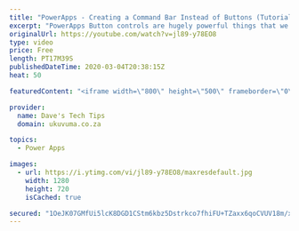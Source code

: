 ```yaml
---
title: "PowerApps - Creating a Command Bar Instead of Buttons (Tutorial)"
excerpt: "PowerApps Button controls are hugely powerful things that we use A LOT, but there are some very good reasons to consider using a gallery as a Command Bar to make it easier to manage the 'buttons', logic and business rules in your apps.  In this beginners video tutorial we will demonstrate how to create"
originalUrl: https://youtube.com/watch?v=jl89-y78EO8
type: video
price: Free
length: PT17M39S
publishedDateTime: 2020-03-04T20:38:15Z
heat: 50

featuredContent: "<iframe width=\"800\" height=\"500\" frameborder=\"0\" src=\"https://www.youtube.com/embed/jl89-y78EO8\" allow=\"accelerometer; autoplay; encrypted-media; gyroscope; picture-in-picture\" allowfullscreen></iframe>"

provider:
  name: Dave's Tech Tips
  domain: ukuvuma.co.za

topics:
  - Power Apps

images:
  - url: https://i.ytimg.com/vi/jl89-y78EO8/maxresdefault.jpg
    width: 1280
    height: 720
    isCached: true

secured: "1OeJK07GMfUi5lcK8DGD1CStm6kbz5Dstrkco7fhiFU+TZaxx6qoCVUV18m/xVd7cWCX599VIeAVygW98u+fyZHavqpMKE3XCR5vY7ruWT8CZP5+YxzPEWOgoX84DKnWoi1YBZnLzhYzlkkX2SBHb3zzxV+CJqCRmxgBwtZA9vdIPrrbbRK9CFd+8y/bKDmeygiMr0MjPexVbCe3M/D9DMo8I0t6AVl2wLvv3QpKzHM17TD39c6GXy63Y8msyqHa9caHkA4Jts07cjlI8+6DJsA3LfZUyOpoyTpCc438GQUvCpjo1jyHuKRPb9foXI6QJiRNZwyoQuAMBVthFyyyEMAWZXgllKshmV5OF+Gg8vRCNYuv9UeqIz6FZD5IyTQdBtRoJNPSmFn26kiWn7Tn6Ia3j/yeXqrlTojxjgaCOwE=;iII/WuPtwQhLQvY1CkLXZw=="
---
```


